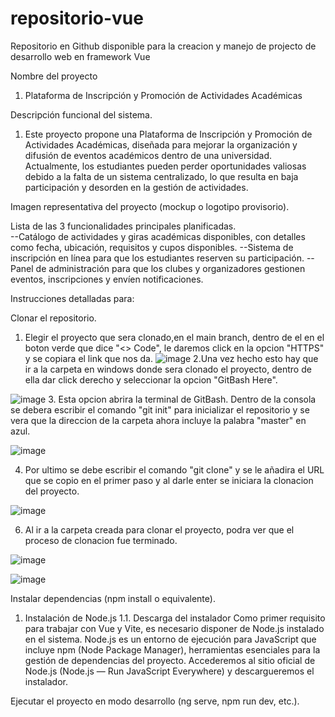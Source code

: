# repositorio-vue
Repositorio en Github disponible para la creacion y manejo de projecto de desarrollo web en framework Vue

Nombre del proyecto
1. Plataforma de Inscripción y Promoción de Actividades Académicas

Descripción funcional del sistema.
1. Este proyecto propone una Plataforma de Inscripción y Promoción de Actividades Académicas, diseñada para mejorar la organización y difusión de eventos académicos dentro de una universidad. Actualmente, los estudiantes     pueden perder oportunidades valiosas debido a la falta de un sistema centralizado, lo que resulta en baja participación y desorden en la gestión de actividades.

Imagen representativa del proyecto (mockup o logotipo provisorio).  


Lista de las 3 funcionalidades principales planificadas.  
--Catálogo de actividades y giras académicas disponibles, con detalles como fecha, ubicación, requisitos y cupos disponibles. 
--Sistema de inscripción en línea para que los estudiantes reserven su participación. 
--Panel de administración para que los clubes y organizadores gestionen eventos, inscripciones y envíen notificaciones. 

Instrucciones detalladas para:  

Clonar el repositorio.
1. Elegir el proyecto que sera clonado,en el main branch, dentro de el en el boton verde que dice "<> Code", le daremos click en la opcion "HTTPS" y se copiara el link que nos da.
![image](https://github.com/user-attachments/assets/54d6739d-bf7e-41b3-a729-4297e036501e)
2.Una vez hecho esto hay que ir a la carpeta en windows donde sera clonado el proyecto, dentro de ella dar click derecho y seleccionar la opcion "GitBash Here".

![image](https://github.com/user-attachments/assets/509c1de3-e7bc-4e43-bd26-c7684916aeef)
3. Esta opcion abrira la terminal de GitBash. Dentro de la consola se debera escribir el comando "git init" para inicializar el repositorio y se vera que la direccion de la carpeta ahora incluye la palabra "master" en azul.

![image](https://github.com/user-attachments/assets/95388234-f971-44c1-8ac7-77c734106cbf)

4. Por ultimo se debe escribir el comando "git clone" y se le añadira el URL que se copio en el primer paso y al darle enter se iniciara la clonacion del proyecto.

![image](https://github.com/user-attachments/assets/0a27b409-33bf-49db-a7d3-9ded6f2a110f)

6. Al ir a la carpeta creada para clonar el proyecto, podra ver que el proceso de clonacion fue terminado.

![image](https://github.com/user-attachments/assets/027a2912-6138-4e5f-99a1-ccf72ef1b25c)

![image](https://github.com/user-attachments/assets/e4be109a-1b9e-46b6-be68-a11925c26485)




Instalar dependencias (npm install o equivalente).
1. Instalación de Node.js 
1.1. Descarga del instalador 
Como primer requisito para trabajar con Vue y Vite, es necesario disponer de Node.js instalado en el sistema. Node.js es un entorno de ejecución para JavaScript que incluye npm (Node Package Manager), herramientas esenciales para la gestión de dependencias del proyecto. Accederemos al sitio oficial de Node.js (Node.js — Run JavaScript Everywhere) y descargueremos el instalador. 



Ejecutar el proyecto en modo desarrollo (ng serve, npm run dev, etc.).
